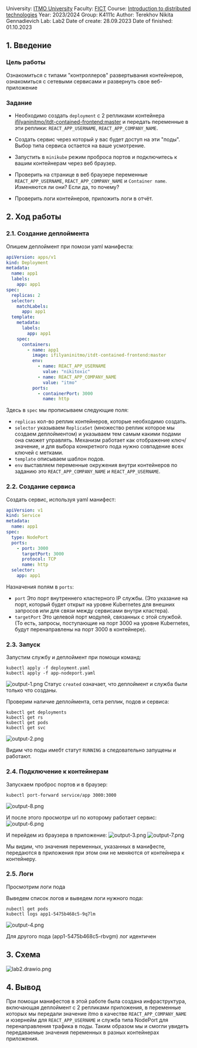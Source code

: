 University: [ITMO University](https://itmo.ru/ru/)
Faculty: [FICT](https://fict.itmo.ru)
Course: [Introduction to distributed technologies](https://github.com/itmo-ict-faculty/introduction-to-distributed-technologies)
Year: 2023/2024
Group: K4111c
Author: Terekhov Nikita Gennadievich
Lab: Lab2
Date of create: 28.09.2023
Date of finished: 01.10.2023

## 1. Введение

###  Цель работы
Ознакомиться с типами "контроллеров" развертывания контейнеров, ознакомиться с сетевыми сервисами и развернуть свое веб-приложение

### Задание
- Необходимо создать `deployment` с 2 репликами контейнера [ifilyaninitmo/itdt-contained-frontend:master](https://hub.docker.com/repository/docker/ifilyaninitmo/itdt-contained-frontend) и передать переменные в эти реплики: `REACT_APP_USERNAME`, `REACT_APP_COMPANY_NAME`.

- Создать сервис через который у вас будет доступ на эти "поды". Выбор типа сервиса остается на ваше усмотрение.

- Запустить в `minikube` режим проброса портов и подключитесь к вашим контейнерам через веб браузер.

- Проверить на странице в веб браузере переменные `REACT_APP_USERNAME`, `REACT_APP_COMPANY_NAME` и `Container name`. Изменяются ли они? Если да, то почему?

- Проверить логи контейнеров, приложить логи в отчёт.

## 2. Ход работы
### 2.1. Создание деплоймента
Опишем деплоймент при помози yaml манифеста:
```yaml
apiVersion: apps/v1
kind: Deployment
metadata:
  name: app1
  labels:
    app: app1
spec:
  replicas: 2
  selector:
    matchLabels:
      app: app1
  template:
    metadata:
      labels:
        app: app1
    spec:
      containers:
        - name: app1
          image: ifilyaninitmo/itdt-contained-frontend:master
          env:
            - name: REACT_APP_USERNAME
              value: "nikitoxic"
            - name: REACT_APP_COMPANY_NAME
              value: "itmo"
          ports:
            - containerPort: 3000
              name: http
```
Здесь в `spec` мы прописываем следующие поля:
* `replicas` кол-во реплик контейнеров, которые необходимо создать.
* `selector` указываем `ReplicaSet` (множество реплик которое мы создаем деплойментом) и указываем тем самым какими подами она сможет управлять. Механизм работает как отображение ключ/значение, и для выбора конкретного пода нужно совпадение всех ключей с метками.
* `template` описываем шаблон подов.
* `env` выставляем переменные окружения внутри контейнеров по заданию это `REACT_APP_COMPANY_NAME` и `REACT_APP_USERNAME`.

### 2.2. Создание сервиса
Создать сервис, используя yaml манифест:

```yaml
apiVersion: v1
kind: Service
metadata:
  name: app1
spec:
  type: NodePort
  ports:
    - port: 3000
      targetPort: 3000
      protocol: TCP
      name: http
  selector:
    app: app1
```

Назначения полям в `ports`:
* `port` Это порт внутреннего кластерного IP службы. (Это указание на порт, который будет открыт на уровне Kubernetes для внешних запросов или для связи между сервисами внутри кластера).
* `targetPort` Это целевой порт модулей, связанных с этой службой. (То есть, запросы, поступающие на порт 3000 на уровне Kubernetes, будут перенаправлены на порт 3000 в контейнере).

### 2.3. Запуск

Запустим службу и деплоймент при помощи команд:
```
kubectl apply -f deployment.yaml
kubectl apply -f app-nodeport.yaml
```

![output-1.png](resources%2Foutput-1.png)
Статус `created` означает, что деплоймент и служба были только что созданы.

Проверим наличие деплоймента, сета реплик, подов и сервиса:
```
kubectl get deployments
kubectl get rs
kubectl get pods
kubectl get svc
```
![output-2.png](resources%2Foutput-2.png)

Видим что поды имебт статут `RUNNING` а следовательно запущены и работают.

### 2.4. Подключение к контейнерам

Запускаем проброс портов и в браузер:

```
kubectl port-forward service/app 3000:3000
```
![output-8.png](resources%2Foutput-8.png)

И после этого просмотри url по которому работает сервис:
![output-6.png](resources%2Foutput-6.png)

И перейдем из браузера в приложение:
![output-3.png](resources%2Foutput-3.png)
![output-7.png](resources%2Foutput-7.png)

Мы видим, что значения переменных, указанных в манифесте, передаются в приложения при этом они не меняются от контейнера к контейнеру.

### 2.5. Логи
Просмотрим логи пода

Выведем список логов и выведем логи нужного пода:
```
лubectl get pods
kubectl logs app1-5475b468c5-9q7lm
```

![output-4.png](resources%2Foutput-4.png)

Для другого пода (app1-5475b468c5-rbvgm) лог идентичен

## 3. Схема
![lab2.drawio.png](resources%2Flab2.drawio.png)

## 4. Вывод
При помощи манифестов в этой работе была создана инфраструктура, включающая деплоймент с 2 репликами приложения, в переменные которых мы передали значение itmo в качестве `REACT_APP_COMPANY_NAME` и юзернейм для `REACT_APP_USERNAME` и служба типа NodePort для перенаправления трафика в поды. Таким образом мы и смогли увидеть передаваемые значения переменных в разных контейнерах приложения.